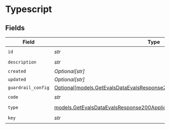 # Typescript


## Fields

| Field                                                                                                                                                  | Type                                                                                                                                                   | Required                                                                                                                                               | Description                                                                                                                                            |
| ------------------------------------------------------------------------------------------------------------------------------------------------------ | ------------------------------------------------------------------------------------------------------------------------------------------------------ | ------------------------------------------------------------------------------------------------------------------------------------------------------ | ------------------------------------------------------------------------------------------------------------------------------------------------------ |
| `id`                                                                                                                                                   | *str*                                                                                                                                                  | :heavy_check_mark:                                                                                                                                     | N/A                                                                                                                                                    |
| `description`                                                                                                                                          | *str*                                                                                                                                                  | :heavy_check_mark:                                                                                                                                     | N/A                                                                                                                                                    |
| `created`                                                                                                                                              | *Optional[str]*                                                                                                                                        | :heavy_minus_sign:                                                                                                                                     | N/A                                                                                                                                                    |
| `updated`                                                                                                                                              | *Optional[str]*                                                                                                                                        | :heavy_minus_sign:                                                                                                                                     | N/A                                                                                                                                                    |
| `guardrail_config`                                                                                                                                     | [Optional[models.GetEvalsDataEvalsResponse200ApplicationJSONGuardrailConfig]](../models/getevalsdataevalsresponse200applicationjsonguardrailconfig.md) | :heavy_minus_sign:                                                                                                                                     | N/A                                                                                                                                                    |
| `code`                                                                                                                                                 | *str*                                                                                                                                                  | :heavy_check_mark:                                                                                                                                     | N/A                                                                                                                                                    |
| `type`                                                                                                                                                 | [models.GetEvalsDataEvalsResponse200ApplicationJSONResponseBodyType](../models/getevalsdataevalsresponse200applicationjsonresponsebodytype.md)         | :heavy_check_mark:                                                                                                                                     | N/A                                                                                                                                                    |
| `key`                                                                                                                                                  | *str*                                                                                                                                                  | :heavy_check_mark:                                                                                                                                     | N/A                                                                                                                                                    |
